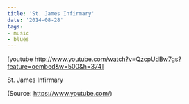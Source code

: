 ```yaml
---
title: 'St. James Infirmary'
date: '2014-08-28'
tags:
- music
- blues
---
```


[youtube http://www.youtube.com/watch?v=QzcpUdBw7gs?feature=oembed&w=500&h=374]
<p>St. James Infirmary</p><div class="attribution">(<span>Source:</span> <a href="https://www.youtube.com/">https://www.youtube.com/</a>)</div>
